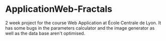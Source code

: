 # ApplicationWeb-Fractals
2 week project for the course Web Application at École Centrale de Lyon. It has some bugs in the parameters calculator and the image generator as well as the data base aren't optimised. 
